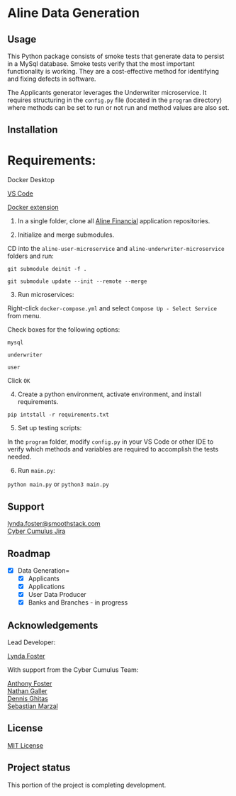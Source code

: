 # Aline Data Generation

## Usage
This Python package consists of smoke tests that generate data to persist in a MySql database. Smoke tests verify that the most important functionality is working. They are a cost-effective method for identifying and fixing defects in software.  

The Applicants generator leverages the Underwriter microservice. It requires structuring in the `config.py` file (located in the `program` directory) where methods can be set to run or not run and method values are also set.

## Installation

# Requirements:
Docker Desktop

[VS Code](https://code.visualstudio.com)

[Docker extension](https://code.visualstudio.com/docs/containers/overview)

1. In a single folder, clone all [Aline Financial](https://git1.smoothstack.com/cohorts/2022/organizations/cyber-cumulus/lynda-foster) application repositories.

2. Initialize and merge submodules.

CD into the `aline-user-microservice` and `aline-underwriter-microservice` folders and run:

`git submodule deinit -f .`

`git submodule update --init --remote --merge`

3. Run microservices:

Right-click `docker-compose.yml` and select `Compose Up - Select Service` from menu. 

Check boxes for the following options:

`mysql`

`underwriter`

`user`

Click `OK`

4. Create a python environment, activate environment, and install requirements. 

`pip intstall -r requirements.txt`

5. Set up testing scripts:

In the `program` folder, modify `config.py` in your VS Code or other IDE to verify which methods and variables are required to accomplish the tests needed. 

6. Run `main.py`:

`python main.py` or `python3 main.py`

## Support
lynda.foster@smoothstack.com<br>
[Cyber Cumulus Jira](https://cyber-cumulus-smoothstack.atlassian.net/jira/software/projects/CC/boards/1)

## Roadmap
- [x] Data Generation=
    - [x] Applicants
    - [x] Applications
    - [x] User Data Producer
    - [x] Banks and Branches - in progress

## Acknowledgements
Lead Developer:

[Lynda Foster](https://git1.smoothstack.com/lynda.foster)

With support from the Cyber Cumulus Team:

[Anthony Foster](https://git1.smoothstack.com/anthony.foster)<br>
[Nathan Galler](https://git1.smoothstack.com/nathan.galler)<br>
[Dennis Ghitas](https://git1.smoothstack.com/dennis.ghitas)<br>
[Sebastian Marzal](https://git1.smoothstack.com/sebastian.marzal)

## License
[MIT License](LICENSE.md)

## Project status
This portion of the project is completing development. 
